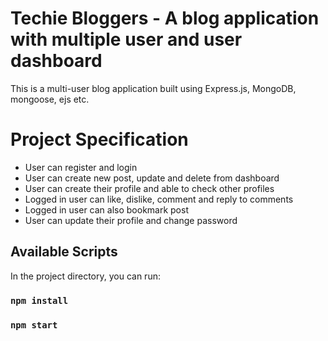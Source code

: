 # Techie Bloggers - A blog application with multiple user and user dashboard

This is a multi-user blog application built using Express.js, MongoDB, mongoose, ejs etc.

# Project Specification

- User can register and login
- User can create new post, update and delete from dashboard
- User can create their profile and able to check other profiles
- Logged in user can like, dislike, comment and reply to comments
- Logged in user can also bookmark post
- User can update their profile and change password

## Available Scripts

In the project directory, you can run:

### `npm install`

### `npm start`
